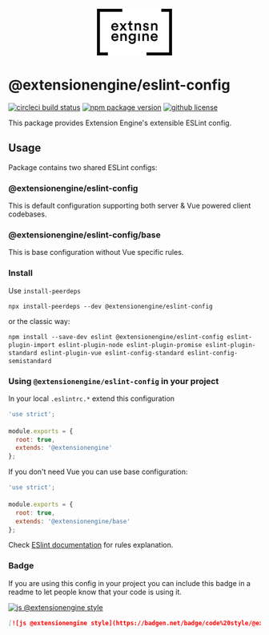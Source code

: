 <p align="center">
  <a href="#">
    <img width="150" src="logo.png">
  </a>
</p>

# @extensionengine/eslint-config

[![circleci build status](https://badgen.net/circleci/github/ExtensionEngine/eslint-config/master?icon)](https://circleci.com/gh/ExtensionEngine/eslint-config)
[![npm package version](https://badgen.net/npm/v/@extensionengine/eslint-config)](https://npm.im/@extensionengine/eslint-config)
[![github license](https://badgen.net/github/license/extensionengine/eslint-config)](https://github.com/extensionengine/eslint-config/blob/master/LICENSE)

This package provides Extension Engine's extensible ESLint config.

## Usage

Package contains two shared ESLint configs:

### @extensionengine/eslint-config

This is default configuration supporting both server & Vue powered client codebases.

### @extensionengine/eslint-config/base

This is base configuration without Vue specific rules.

### Install

Use `install-peerdeps`

```
npx install-peerdeps --dev @extensionengine/eslint-config
```

or the classic way:

```
npm install --save-dev eslint @extensionengine/eslint-config eslint-plugin-import eslint-plugin-node eslint-plugin-promise eslint-plugin-standard eslint-plugin-vue eslint-config-standard eslint-config-semistandard
```

### Using `@extensionengine/eslint-config` in your project

In your local `.eslintrc.*` extend this configuration

```js
'use strict';

module.exports = {
  root: true,
  extends: '@extensionengine'
};
```

If you don't need Vue you can use base configuration:

```js
'use strict';

module.exports = {
  root: true,
  extends: '@extensionengine/base'
};
```

Check [ESlint documentation](https://eslint.org/docs/rules/) for rules explanation.


### Badge

If you are using this config in your project you can include this badge in a
readme to let people know that your code is using it.

[![js @extensionengine style](https://badgen.net/badge/code%20style/@extensionengine/black)](https://github.com/ExtensionEngine/eslint-config)

```markdown
[![js @extensionengine style](https://badgen.net/badge/code%20style/@extensionengine/black)](https://github.com/ExtensionEngine/eslint-config)
```
